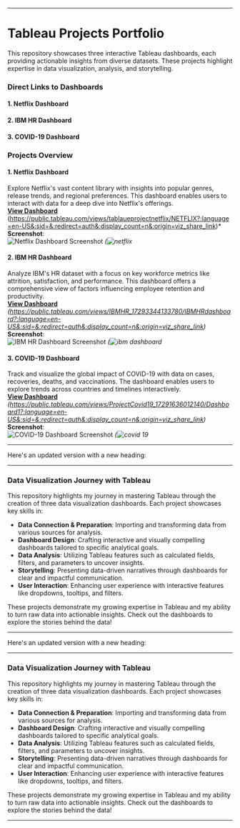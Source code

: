 
---

# Tableau Projects Portfolio

This repository showcases three interactive Tableau dashboards, each providing actionable insights from diverse datasets. These projects highlight expertise in data visualization, analysis, and storytelling.

### Direct Links to Dashboards  
#### **1. Netflix Dashboard**    
#### **2. IBM HR Dashboard**    
#### **3. COVID-19 Dashboard**  

### Projects Overview

#### **1. Netflix Dashboard**  
Explore Netflix's vast content library with insights into popular genres, release trends, and regional preferences. This dashboard enables users to interact with data for a deep dive into Netflix's offerings.  
 [**View Dashboard**](#) (https://public.tableau.com/views/tablaueprojectnetflix/NETFLIX?:language=en-US&:sid=&:redirect=auth&:display_count=n&:origin=viz_share_link)* 
**Screenshot**:  
![Netflix Dashboard Screenshot](#)  *(![netflix](https://github.com/user-attachments/assets/ec070d48-8f13-43ec-8007-2f68ad015bd7)*  

#### **2. IBM HR Dashboard**  
Analyze IBM's HR dataset with a focus on key workforce metrics like attrition, satisfaction, and performance. This dashboard offers a comprehensive view of factors influencing employee retention and productivity.  
[**View Dashboard**](#)  *(https://public.tableau.com/views/IBMHR_17293344133780/IBMHRdashboard?:language=en-US&:sid=&:redirect=auth&:display_count=n&:origin=viz_share_link)*  
**Screenshot**:  
![IBM HR Dashboard Screenshot](#) *(![ibm dashboard](https://github.com/user-attachments/assets/8c79af9b-7baf-43fc-a95a-ec7a0a79e8ef)*  

#### **3. COVID-19 Dashboard**  
Track and visualize the global impact of COVID-19 with data on cases, recoveries, deaths, and vaccinations. The dashboard enables users to explore trends across countries and timelines interactively.  
[**View Dashboard**](#) *(https://public.tableau.com/views/ProjectCovid19_17291636012140/Dashboard1?:language=en-US&:sid=&:redirect=auth&:display_count=n&:origin=viz_share_link)*   
**Screenshot**:  
![COVID-19 Dashboard Screenshot](#) *(![covid 19](https://github.com/user-attachments/assets/249e4830-95c1-492d-8f52-da754bf530d1)*  

---
Here's an updated version with a new heading:  

---

### Data Visualization Journey with Tableau

This repository highlights my journey in mastering Tableau through the creation of three data visualization dashboards. Each project showcases key skills in:

- **Data Connection & Preparation**: Importing and transforming data from various sources for analysis.  
- **Dashboard Design**: Crafting interactive and visually compelling dashboards tailored to specific analytical goals.  
- **Data Analysis**: Utilizing Tableau features such as calculated fields, filters, and parameters to uncover insights.  
- **Storytelling**: Presenting data-driven narratives through dashboards for clear and impactful communication.  
- **User Interaction**: Enhancing user experience with interactive features like dropdowns, tooltips, and filters.  

These projects demonstrate my growing expertise in Tableau and my ability to turn raw data into actionable insights. Check out the dashboards to explore the stories behind the data!  

--- 

Here's an updated version with a new heading:  

---

### Data Visualization Journey with Tableau

This repository highlights my journey in mastering Tableau through the creation of three data visualization dashboards. Each project showcases key skills in:

- **Data Connection & Preparation**: Importing and transforming data from various sources for analysis.  
- **Dashboard Design**: Crafting interactive and visually compelling dashboards tailored to specific analytical goals.  
- **Data Analysis**: Utilizing Tableau features such as calculated fields, filters, and parameters to uncover insights.  
- **Storytelling**: Presenting data-driven narratives through dashboards for clear and impactful communication.  
- **User Interaction**: Enhancing user experience with interactive features like dropdowns, tooltips, and filters.  

These projects demonstrate my growing expertise in Tableau and my ability to turn raw data into actionable insights. Check out the dashboards to explore the stories behind the data!  

--- 


